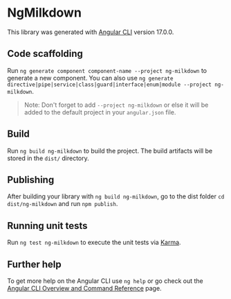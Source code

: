 # NgMilkdown

This library was generated with [Angular CLI](https://github.com/angular/angular-cli) version 17.0.0.

## Code scaffolding

Run `ng generate component component-name --project ng-milkdown` to generate a new component. You can also use `ng generate directive|pipe|service|class|guard|interface|enum|module --project ng-milkdown`.
> Note: Don't forget to add `--project ng-milkdown` or else it will be added to the default project in your `angular.json` file. 

## Build

Run `ng build ng-milkdown` to build the project. The build artifacts will be stored in the `dist/` directory.

## Publishing

After building your library with `ng build ng-milkdown`, go to the dist folder `cd dist/ng-milkdown` and run `npm publish`.

## Running unit tests

Run `ng test ng-milkdown` to execute the unit tests via [Karma](https://karma-runner.github.io).

## Further help

To get more help on the Angular CLI use `ng help` or go check out the [Angular CLI Overview and Command Reference](https://angular.io/cli) page.
